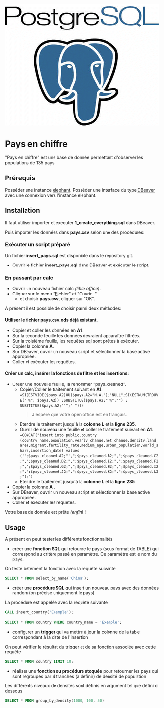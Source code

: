 ﻿![](images/postgres-logo.gif)

# Pays en chiffre

"Pays en chiffre" est une base de donnée permettant d'observer les populations de 135 pays.
## Prérequis

Posséder une instance [elephant](https://customer.elephantsql.com/instance).
Posséder une interface du type [DBeaver](https://dbeaver.io) avec une connexion vers l'instance elephant.


## Installation

Il faut utiliser importer et executer **1_create_everything.sql** dans DBeaver.

Puis importer les données dans **pays.csv** selon une des procédures:

### Exécuter un script préparé

Un fichier **insert_pays.sql** est disponible dans le repository git.
- Ouvrir le fichier **insert_pays.sql** dans DBeaver et exécuter le script.

### En passant par calc
- Ouvrir un nouveau fichier calc *(libre office)*.
- Cliquer sur le menu "<u>F</u>ichier" et "Ouvrir...".
	- et choisir **pays.csv**, cliquer sur "OK".

A présent il est possible de choisir parmi deux méthodes:

#### Utiliser le fichier **pays.csv.ods** déjà existant.
- Copier et coller les données en **A1**.
- Sur la seconde feuille les données devraient apparaître filtrées.
- Sur la troisième feuille, les requêtes sql sont prêtes à exécuter.
- Copier la colonne **A**.
- Sur DBeaver, ouvrir un nouveau script et sélectionner la base active appropriée.
- Coller et exécuter les requêtes.

#### Créer un calc, insérer la fonctions de filtre et les insertions:
- Créer une nouvelle feuille, la renommer "pays_cleaned".
	- Copier/Coller le traitement suivant en **A1**.
```=SI(ESTVIDE($pays.A2)OU($pays.A2="N.A.");"NULL";SI(ESTNUM(TROUVE(" %"; $pays.A2)) ;SUBSTITUE($pays.A2;" %";"") ; SUBSTITUE($pays.A2;"'";" ")))```
		>J'espère que votre open office est en français.
	- Etendre le traitement jusqu'à la **colonne L** et la **ligne 235**.
	- Ouvrir de nouveau une feuille et coller le traitement suivant en **A1**.
```=CONCAT("insert into public.country (country_name,population,yearly_change,net_change,density,land_area,migrant,fertility_rate,medium_age,urban_population,world_share,insertion_date) values ('";$pays_cleaned.A2;"',";$pays_cleaned.B2;",";$pays_cleaned.C2;",";$pays_cleaned.D2;",";$pays_cleaned.E2;",";$pays_cleaned.F2;",";$pays_cleaned.G2;",";$pays_cleaned.H2;",";$pays_cleaned.I2;",";$pays_cleaned.J2;",";$pays_cleaned.K2;",";$pays_cleaned.L2;");")```
	- Etendre le traitement jusqu'à la **colonne L** et la **ligne 235**
- Copier la colonne **A** .
- Sur DBeaver, ouvrir un nouveau script et sélectionner la base active appropriée.
- Coller et exécuter les requêtes.

Votre base de donnée est prête *(enfin)* !

## Usage

A présent on peut tester les différents fonctionnalités

-   créer une  **fonction SQL**  qui retourne le pays (sous format de TABLE) qui correspond au critère passé en paramètre. Ce paramètre est le nom du pays.

On teste bêtement la fonction avec la requête suivante
```SQL
SELECT * FROM select_by_name('China');
```
-   créer une  **procédure SQL**  qui insert un nouveau pays avec des données random (on précise uniquement le pays)

La procédure est appelée avec la requête suivante
```SQL
CALL insert_country('Exemple');

SELECT * FROM country WHERE country_name = 'Exemple';
```
-   configurer un  **trigger**  qui va mettre à jour la colonne de la table correspondant à la date de l'insertion

On peut vérifier le résultat du trigger et de sa fonction associée avec cette requête
```SQL
SELECT * FROM country LIMIT 10;
```
-   réaliser une  **fonction ou procédure stoquée**  pour retourner les pays qui sont regroupés par 4 tranches (à definir) de densité de population

Les différents niveaux de densités sont définis en argument tel que défini ci dessous 
```SQL
SELECT * FROM group_by_density(1000, 100, 50)
```
